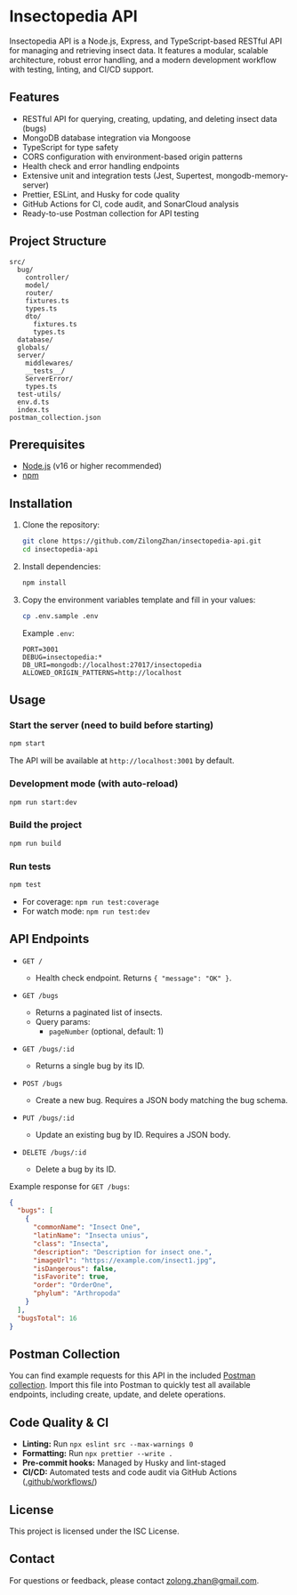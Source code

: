 # Insectopedia API

Insectopedia API is a Node.js, Express, and TypeScript-based RESTful API for managing and retrieving insect data. It features a modular, scalable architecture, robust error handling, and a modern development workflow with testing, linting, and CI/CD support.

## Features

- RESTful API for querying, creating, updating, and deleting insect data (bugs)
- MongoDB database integration via Mongoose
- TypeScript for type safety
- CORS configuration with environment-based origin patterns
- Health check and error handling endpoints
- Extensive unit and integration tests (Jest, Supertest, mongodb-memory-server)
- Prettier, ESLint, and Husky for code quality
- GitHub Actions for CI, code audit, and SonarCloud analysis
- Ready-to-use Postman collection for API testing

## Project Structure

```
src/
  bug/
    controller/
    model/
    router/
    fixtures.ts
    types.ts
    dto/
      fixtures.ts
      types.ts
  database/
  globals/
  server/
    middlewares/
    __tests__/
    ServerError/
    types.ts
  test-utils/
  env.d.ts
  index.ts
postman_collection.json
```

## Prerequisites

- [Node.js](https://nodejs.org/) (v16 or higher recommended)
- [npm](https://www.npmjs.com/)

## Installation

1. Clone the repository:

   ```bash
   git clone https://github.com/ZilongZhan/insectopedia-api.git
   cd insectopedia-api
   ```

2. Install dependencies:

   ```bash
   npm install
   ```

3. Copy the environment variables template and fill in your values:

   ```bash
   cp .env.sample .env
   ```

   Example `.env`:

   ```
   PORT=3001
   DEBUG=insectopedia:*
   DB_URI=mongodb://localhost:27017/insectopedia
   ALLOWED_ORIGIN_PATTERNS=http://localhost
   ```

## Usage

### Start the server (need to build before starting)

```bash
npm start
```

The API will be available at `http://localhost:3001` by default.

### Development mode (with auto-reload)

```bash
npm run start:dev
```

### Build the project

```bash
npm run build
```

### Run tests

```bash
npm test
```

- For coverage: `npm run test:coverage`
- For watch mode: `npm run test:dev`

## API Endpoints

- `GET /`

  - Health check endpoint. Returns `{ "message": "OK" }`.

- `GET /bugs`

  - Returns a paginated list of insects.
  - Query params:
    - `pageNumber` (optional, default: 1)

- `GET /bugs/:id`

  - Returns a single bug by its ID.

- `POST /bugs`

  - Create a new bug. Requires a JSON body matching the bug schema.

- `PUT /bugs/:id`

  - Update an existing bug by ID. Requires a JSON body.

- `DELETE /bugs/:id`
  - Delete a bug by its ID.

Example response for `GET /bugs`:

```json
{
  "bugs": [
    {
      "commonName": "Insect One",
      "latinName": "Insecta unius",
      "class": "Insecta",
      "description": "Description for insect one.",
      "imageUrl": "https://example.com/insect1.jpg",
      "isDangerous": false,
      "isFavorite": true,
      "order": "OrderOne",
      "phylum": "Arthropoda"
    }
  ],
  "bugsTotal": 16
}
```

## Postman Collection

You can find example requests for this API in the included [Postman collection](./postman_collection.json).
Import this file into Postman to quickly test all available endpoints, including create, update, and delete operations.

## Code Quality & CI

- **Linting:**
  Run `npx eslint src --max-warnings 0`
- **Formatting:**
  Run `npx prettier --write .`
- **Pre-commit hooks:**
  Managed by Husky and lint-staged
- **CI/CD:**
  Automated tests and code audit via GitHub Actions ([.github/workflows/](.github/workflows/))

## License

This project is licensed under the ISC License.

## Contact

For questions or feedback, please contact zolong.zhan@gmail.com.
